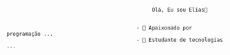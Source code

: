                                                    Olá, Eu sou Elias👋


                                              - 🔭 Apaixonado por programação ...
                                              - 🌱 Estudante de tecnologias ...


